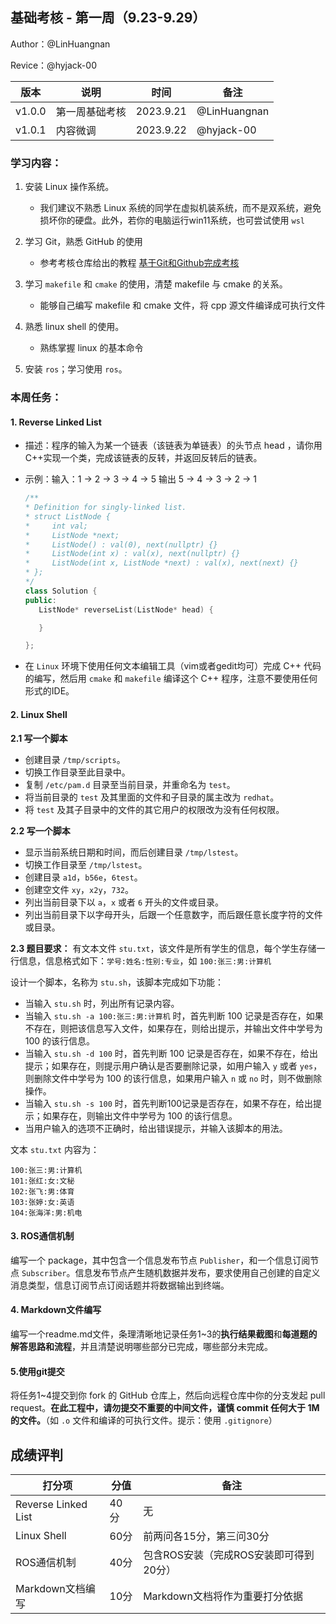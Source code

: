 ## 基础考核 - 第一周（9.23-9.29）

Author：@LinHuangnan

Revice：@hyjack-00

| 版本 | 说明 |时间|备注|
| ---- | ---- | ---- |----|
| v1.0.0 | 第一周基础考核 |2023.9.21| @LinHuangnan |
| v1.0.1 | 内容微调 | 2023.9.22 | @hyjack-00 |

### 学习内容：

1. 安装 Linux 操作系统。

    - 我们建议不熟悉 Linux 系统的同学在虚拟机装系统，而不是双系统，避免损坏你的硬盘。此外，若你的电脑运行win11系统，也可尝试使用 `wsl`

2. 学习 Git，熟悉 GitHub 的使用

   - 参考考核仓库给出的教程 [基于Git和Github完成考核](../../doc/基于git和GitHub完成考核任务.md)

3. 学习 `makefile` 和 `cmake` 的使用，清楚 makefile 与 cmake 的关系。
   
   - 能够自己编写 makefile 和 cmake 文件，将 cpp 源文件编译成可执行文件
   
4. 熟悉 linux shell 的使用。

   - 熟练掌握 linux 的基本命令

5. 安装 `ros`；学习使用 `ros`。

### 本周任务：

#### 1. Reverse Linked List 

   - 描述：程序的输入为某一个链表（该链表为单链表）的头节点 head ，请你用C++实现一个类，完成该链表的反转，并返回反转后的链表。

   - 示例：输入：1 -> 2 -> 3 -> 4 -> 5 输出 5 -> 4 -> 3 -> 2 -> 1

      ```cpp
      /**
      * Definition for singly-linked list.
      * struct ListNode {
      *     int val;
      *     ListNode *next;
      *     ListNode() : val(0), next(nullptr) {}
      *     ListNode(int x) : val(x), next(nullptr) {}
      *     ListNode(int x, ListNode *next) : val(x), next(next) {}
      * };
      */
      class Solution {
      public:
         ListNode* reverseList(ListNode* head) {

         }

      };
      ```   

   - 在 `Linux` 环境下使用任何文本编辑工具（vim或者gedit均可）完成 C++ 代码的编写，然后用 `cmake` 和 `makefile` 编译这个 C++ 程序，注意不要使用任何形式的IDE。

#### 2. Linux Shell

**2.1 写一个脚本**

- 创建目录 `/tmp/scripts`。  
- 切换工作目录至此目录中。
- 复制 `/etc/pam.d` 目录至当前目录，并重命名为 `test`。
- 将当前目录的 `test` 及其里面的文件和子目录的属主改为 `redhat`。
- 将 `test` 及其子目录中的文件的其它用户的权限改为没有任何权限。

**2.2 写一个脚本**

- 显示当前系统日期和时间，而后创建目录 `/tmp/lstest`。  
- 切换工作目录至 `/tmp/lstest`。
- 创建目录 `a1d`，`b56e`，`6test`。
- 创建空文件 `xy`，`x2y`，`732`。
- 列出当前目录下以 `a`，`x` 或者 `6` 开头的文件或目录。
- 列出当前目录下以字母开头，后跟一个任意数字，而后跟任意长度字符的文件或目录。

**2.3 题目要求：** 有文本文件 `stu.txt`，该文件是所有学生的信息，每个学生存储一行信息，信息格式如下：`学号:姓名:性别:专业`，如 `100:张三:男:计算机`

设计一个脚本，名称为 `stu.sh`，该脚本完成如下功能：

- 当输入 `stu.sh` 时，列出所有记录内容。
- 当输入 `stu.sh -a 100:张三:男:计算机` 时，首先判断 100 记录是否存在，如果不存在，则把该信息写入文件，如果存在，则给出提示，并输出文件中学号为 100 的该行信息。
- 当输入 `stu.sh -d 100` 时，首先判断 100 记录是否存在，如果不存在，给出提示；如果存在，则提示用户确认是否要删除记录，如用户输入 `y` 或者 `yes`，则删除文件中学号为 100 的该行信息，如果用户输入 `n` 或 `no` 时，则不做删除操作。
- 当输入 `stu.sh -s 100` 时，首先判断100记录是否存在，如果不存在，给出提示；如果存在，则输出文件中学号为 100 的该行信息。
- 当用户输入的选项不正确时，给出错误提示，并输入该脚本的用法。

文本 `stu.txt` 内容为：

```
100:张三:男:计算机
101:张红:女:文秘
102:张飞:男:体育
103:张婷:女:英语
104:张海洋:男:机电
```

#### 3. ROS通信机制

编写一个 package，其中包含一个信息发布节点 `Publisher`，和一个信息订阅节点 `Subscriber`。信息发布节点产生随机数据并发布，要求使用自己创建的自定义消息类型，信息订阅节点订阅话题并将数据输出到终端。

#### 4. Markdown文件编写

编写一个readme.md文件，条理清晰地记录任务1~3的**执行结果截图**和**每道题的解答思路和流程**，并且清楚说明哪些部分已完成，哪些部分未完成。

#### 5.使用git提交

将任务1~4提交到你 fork 的 GitHub 仓库上，然后向远程仓库中你的分支发起 pull request。**在此工程中，请勿提交不重要的中间文件，谨慎 commit 任何大于 1M 的文件。**（如 `.o` 文件和编译的可执行文件。提示：使用 `.gitignore`）

## 成绩评判

| 打分项 | 分值 | 备注 |
| ---- | ---- | ---- |
| Reverse Linked List | 40 分|无 |
| Linux Shell | 60分 | 前两问各15分，第三问30分 |
| ROS通信机制 | 40分 | 包含ROS安装（完成ROS安装即可得到20分） |
| Markdown文档编写| 10分 |Markdown文档将作为重要打分依据 |

